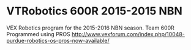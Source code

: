 # VTRobotics 600R 2015-2015 NBN
VEX Robotics program for the 2015-2016 NBN season. Team 600R
Programmed using PROS http://www.vexforum.com/index.php/10048-purdue-robotics-os-pros-now-available/
